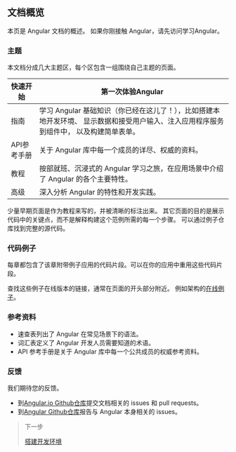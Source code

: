 ## 文档概览

本页是 Angular 文档的概述。 如果你刚接触 Angular，请先访问学习Angular。

### 主题
本文档分成几大主题区，每个区包含一组围绕自己主题的页面。

快速开始|第一次体验Angular
------|------
指南|学习 Angular 基础知识（你已经在这儿了！），比如搭建本地开发环境、 显示数据和接受用户输入、注入应用程序服务到组件中， 以及构建简单表单。
API参考手册|关于 Angular 库中每一个成员的详尽、权威的资料。
教程|按部就班、沉浸式的 Angular 学习之旅，在应用场景中介绍了 Angular 的各个主要特性。
高级|深入分析 Angular 的特性和开发实践。

少量早期页面是作为教程来写的，并被清晰的标注出来。 其它页面的目的是展示代码中的关键点，而不是解释构建这个范例所需的每一个步骤。 可以通过例子仓库找到完整的源代码。

### 代码例子

每章都包含了该章附带例子应用的代码片段。可以在你的应用中重用这些代码片段。

查找这些例子在线版本的链接，通常在页面的开头部分附近。 例如架构的[在线例子](https://github.com/angular-examples/architecture)。

### 参考资料
* 速查表列出了 Angular 在常见场景下的语法。
* 词汇表定义了 Angular 开发人员需要知道的术语。
* API 参考手册是关于 Angular 库中每一个公共成员的权威参考资料。

### 反馈
我们期待您的反馈。

* 到[Angular.io Github仓库](https://github.com/angular/angular.io)提交文档相关的 issues 和 pull requests。
* 到[Angular Github仓库](https://github.com/dart-lang/angular2)报告与 Angular 本身相关的  issues。

> 下一步
>
> [搭建开发环境](./搭建开发环境.md)
